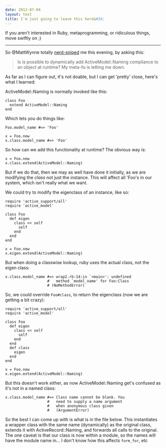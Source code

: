 ```yaml
---
date: 2012-07-04
layout: text
title: I'm just going to leave this here&#58;
---
```


If you aren't interested in Ruby, metaprogramming, or ridiculous things, move swiftly on ;)

---

So @MattWynne totally [nerd-sniped](http://xkcd.com/356/) me this evening, by 
asking this:

> Is is possible to dynamically add ActiveModel::Naming 
> compliance to an object at runtime? My meta-fu is 
> letting me down.

As far as I can figure out, it's not doable, but I 
can get 'pretty' close, here's what I learned:

<!-- more -->


ActiveModel::Naming is normally invoked like this:

    class Foo
      extend ActiveModel::Naming
    end

Which lets you do things like:

    Foo.model_name #=> 'Foo'
    
    x = Foo.new
    x.class.model_name #=> 'Foo'

So how can we add this functionality at runtime? The 
obvious way is:

    x = Foo.new
    x.class.extend(ActiveModel::Naming)

But if we do that, then we may as well have done it 
initially, as we are modifying the _class_ not 
just the instance. This will affect all 'Foo's in 
our system, which isn't really what we want.

We could try to modify the eigenclass of an 
instance, like so:

    require 'active_support/all'
    require 'active_model'
    
    class Foo
      def eigen
        class << self
          self
        end
      end
    end
    
    x = Foo.new
    x.eigen.extend(ActiveModel::Naming)
    
But when doing a classwise lookup, ruby uses the actual 
class, not the eigen class:

    x.class.model_name #=> wrap2.rb:14:in `<main>': undefined 
                       #   method `model_name' for Foo:Class 
                       # (NoMethodError)

So, we could override `Foo#class`, to return the eigenclass 
(now we are getting a bit crazy):

    require 'active_support/all'
    require 'active_model'
    
    class Foo
      def eigen
        class << self
          self
        end
      end
      def class
        eigen
      end
    end
    
    x = Foo.new
    x.eigen.extend(ActiveModel::Naming)

But this doesn't work either, as now ActiveModel::Naming 
get's confused as it's not in a named class:

    x.class.model_name #=> Class name cannot be blank. You 
                       #   need to supply a name argument 
                       #   when anonymous class given 
                       #   (ArgumentError)


So the best I can come up with is what is in the file 
below. This instantiates a wrapper class with the same 
name (dynamically) as the original class, extends it 
with ActiveRecord::Naming, and forwards all calls to 
the original. The one caveat is that our class is now 
within a module, so the names will have the module name 
in... I don't know how this affects `form_for`, etc

<div class='gist' data-gist='3049516'></div>
